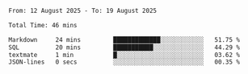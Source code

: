 <!--START_SECTION:waka-->

```txt
From: 12 August 2025 - To: 19 August 2025

Total Time: 46 mins

Markdown     24 mins         █████████████░░░░░░░░░░░░   51.75 %
SQL          20 mins         ███████████░░░░░░░░░░░░░░   44.29 %
textmate     1 min           █░░░░░░░░░░░░░░░░░░░░░░░░   03.62 %
JSON-lines   0 secs          ░░░░░░░░░░░░░░░░░░░░░░░░░   00.35 %
```

<!--END_SECTION:waka-->
